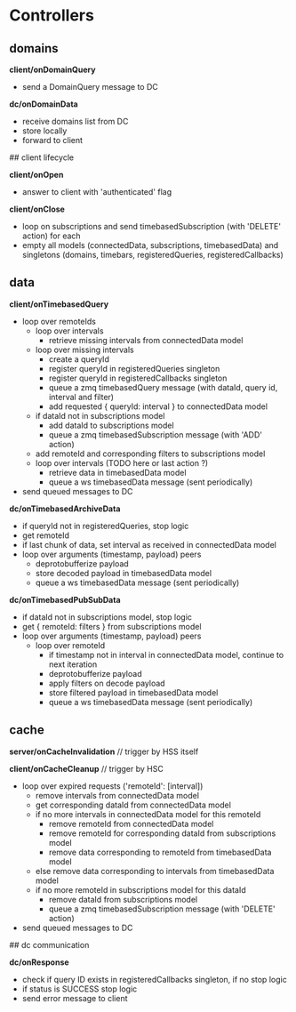 # Controllers

## domains

**client/onDomainQuery**
* send a DomainQuery message to DC

**dc/onDomainData**
* receive domains list from DC
* store locally
* forward to client

## client lifecycle

**client/onOpen**
* answer to client with 'authenticated' flag

**client/onClose**
* loop on subscriptions and send timebasedSubscription (with 'DELETE' action) for each
* empty all models (connectedData, subscriptions, timebasedData) and singletons (domains, timebars, registeredQueries, registeredCallbacks)

## data

**client/onTimebasedQuery**
* loop over remoteIds
    - loop over intervals
        * retrieve missing intervals from connectedData model
    - loop over missing intervals
        * create a queryId
        * register queryId in registeredQueries singleton
        * register queryId in registeredCallbacks singleton
        * queue a zmq timebasedQuery message (with dataId, query id, interval and filter)
        * add requested { queryId: interval } to connectedData model
    - if dataId not in subscriptions model
        * add dataId to subscriptions model
        * queue a zmq timebasedSubscription message (with 'ADD' action)
    - add remoteId and corresponding filters to subscriptions model
    - loop over intervals (TODO here or last action ?)
        * retrieve data in timebasedData model
        * queue a ws timebasedData message (sent periodically)
* send queued messages to DC


**dc/onTimebasedArchiveData**
* if queryId not in registeredQueries, stop logic
* get remoteId
* if last chunk of data, set interval as received in connectedData model
* loop over arguments (timestamp, payload) peers
    - deprotobufferize payload
    - store decoded payload in timebasedData model
    - queue a ws timebasedData message (sent periodically)

**dc/onTimebasedPubSubData**
* if dataId not in subscriptions model, stop logic
* get { remoteId: filters } from subscriptions model
* loop over arguments (timestamp, payload) peers
    - loop over remoteId
        * if timestamp not in interval in connectedData model, continue to next iteration
        * deprotobufferize payload
        * apply filters on decode payload
        * store filtered payload in timebasedData model
        * queue a ws timebasedData message (sent periodically)

## cache

**server/onCacheInvalidation**
// trigger by HSS itself

**client/onCacheCleanup**
// trigger by HSC
* loop over expired requests ('remoteId': [interval])
  - remove intervals from connectedData model
  - get corresponding dataId from connectedData model
  - if no more intervals in connectedData model for this remoteId
    * remove remoteId from connectedData model
    * remove remoteId for corresponding dataId from subscriptions model
    * remove data corresponding to remoteId from timebasedData model
  - else remove data corresponding to intervals from timebasedData model
  - if no more remoteId in subscriptions model for this dataId
    * remove dataId from subscriptions model
    * queue a zmq timebasedSubscription message (with 'DELETE' action)
* send queued messages to DC

## dc communication

**dc/onResponse**
* check if query ID exists in registeredCallbacks singleton, if no stop logic
* if status is SUCCESS stop logic
* send error message to client
